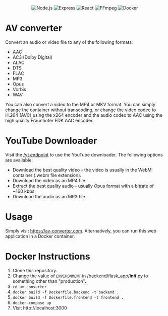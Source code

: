 <div align="center">
  <img src="https://img.shields.io/badge/Node.js-0F9A41?style=for-the-badge&logo=node&color=black" alt="Node.js" />
  <img src="https://img.shields.io/badge/Express-0F9A41?style=for-the-badge&logo=express&color=black" alt="Express" />
  <img src="https://img.shields.io/badge/React-000000?style=for-the-badge&logo=react&logoColor=60DAFB" alt="React" />
  <img src="https://img.shields.io/badge/FFmpeg-000000?style=for-the-badge&logo=ffmpeg&logoColor=green" alt="FFmpeg" />
  <img src="https://img.shields.io/badge/Docker-000000?style=for-the-badge&logo=docker&logoColor=0db7ed" alt="Docker" />
</div>

# AV converter

Convert an audio or video file to any of the following formats:

- AAC
- AC3 (Dolby Digital)
- ALAC
- DTS
- FLAC
- MP3
- Opus
- Vorbis
- WAV

You can also convert a video to the MP4 or MKV format. You can simply change the container without transcoding, or change the video codec to H.264 (AVC) using the x264 encoder and the audio codec to AAC using the high quality Fraunhofer FDK AAC encoder.

# YouTube Downloader

Visit the [/yt endpoint](https://av-converter.com/yt) to use the YouTube downloader. The following options are available:

- Download the best quality video - the video is usually in the WebM container (.webm file extension).
- Download the video as an MP4 file.
- Extract the best quality audio - usually Opus format with a bitrate of ~160 kbps.
- Download the audio as an MP3 file.

# Usage

Simply visit https://av-converter.com. Alternatively, you can run this web application in a Docker container.

# Docker Instructions

1. Clone this repository.
2. Change the value of `ENVIRONMENT` in /backend/flask_app/**init**.py to something other than "production".
3. `cd av-converter`
4. `docker build -f Dockerfile.backend -t backend .`
5. `docker build -f Dockerfile.frontend -t frontend .`
6. `docker-compose up`
7. Visit http://localhost:3000

